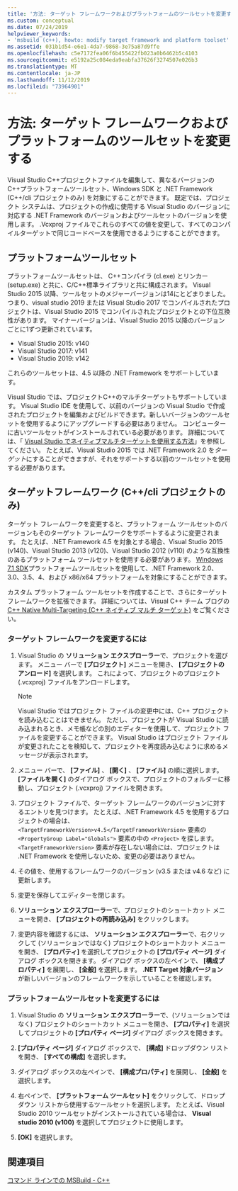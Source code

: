 ```yaml
---
title: '方法: ターゲット フレームワークおよびプラットフォームのツールセットを変更する'
ms.custom: conceptual
ms.date: 07/24/2019
helpviewer_keywords:
- 'msbuild (c++), howto: modify target framework and platform toolset'
ms.assetid: 031b1d54-e6e1-4da7-9868-3e75a87d9ffe
ms.openlocfilehash: c5e7172fea06f6b455422fb023a0b6462b5c4103
ms.sourcegitcommit: e5192a25c084eda9eabfa37626f3274507e026b3
ms.translationtype: MT
ms.contentlocale: ja-JP
ms.lasthandoff: 11/12/2019
ms.locfileid: "73964901"
---
```

# <a name="how-to-modify-the-target-framework-and-platform-toolset"></a>方法: ターゲット フレームワークおよびプラットフォームのツールセットを変更する

Visual Studio C++プロジェクトファイルを編集して、異なるバージョンのC++プラットフォームツールセット、Windows SDK と .NET Framework (C++/cli プロジェクトのみ) を対象にすることができます。 既定では、プロジェクト システムは、プロジェクトの作成に使用する Visual Studio のバージョンに対応する .NET Framework のバージョンおよびツールセットのバージョンを使用します。 .Vcxproj ファイルでこれらのすべての値を変更して、すべてのコンパイルターゲットで同じコードベースを使用できるようにすることができます。

## <a name="platform-toolset"></a>プラットフォームツールセット

プラットフォームツールセットは、 C++コンパイラ (cl.exe) とリンカー (setup.exe) と共に、C/C++標準ライブラリと共に構成されます。 Visual Studio 2015 以降、ツールセットのメジャーバージョンは14にとどまりました。つまり、visual studio 2019 または Visual Studio 2017 でコンパイルされたプロジェクトは、Visual Studio 2015 でコンパイルされたプロジェクトとの下位互換性があります。 マイナーバージョンは、Visual Studio 2015 以降のバージョンごとに1ずつ更新されています。

- Visual Studio 2015: v140
- Visual Studio 2017: v141
- Visual Studio 2019: v142

これらのツールセットは、4.5 以降の .NET Framework をサポートしています。

Visual Studio では、プロジェクトC++のマルチターゲットもサポートしています。 Visual Studio IDE を使用して、以前のバージョンの Visual Studio で作成されたプロジェクトを編集およびビルドできます。新しいバージョンのツールセットを使用するようにアップグレードする必要はありません。 コンピューターに古いツールセットがインストールされている必要があります。 詳細については、「 [Visual Studio でネイティブマルチターゲットを使用する方法](../porting/use-native-multi-targeting.md)」を参照してください。 たとえば、Visual Studio 2015 では .NET Framework 2.0 を*ターゲット*にすることができますが、それをサポートする以前のツールセットを使用する必要があります。

## <a name="target-framework-ccli-project-only"></a>ターゲットフレームワーク (C++/cli プロジェクトのみ)

ターゲット フレームワークを変更すると、プラットフォーム ツールセットのバージョンもそのターゲット フレームワークをサポートするように変更されます。 たとえば、.NET Framework 4.5 を対象とする場合、Visual Studio 2015 (v140)、Visual Studio 2013 (v120)、Visual Studio 2012 (v110) のような互換性のあるプラットフォーム ツールセットを使用する必要があります。 [Windows 7.1 SDK](https://www.microsoft.com/download/details.aspx?id=8279)プラットフォームツールセットを使用して、.NET Framework 2.0、3.0、3.5、4、および x86/x64 プラットフォームを対象にすることができます。

カスタム プラットフォーム ツールセットを作成することで、さらにターゲット フレームワークを拡張できます。 詳細については、Visual C++ チーム ブログの [C++ Native Multi-Targeting (C++ ネイティブ マルチ ターゲット)](https://devblogs.microsoft.com/cppblog/c-native-multi-targeting/) をご覧ください。

### <a name="to-change-the-target-framework"></a>ターゲット フレームワークを変更するには

1. Visual Studio の **ソリューション エクスプローラー**で、プロジェクトを選びます。 メニュー バーで **[プロジェクト]** メニューを開き、 **[プロジェクトのアンロード]** を選択します。 これによって、プロジェクトのプロジェクト (.vcxproj) ファイルをアンロードします。

   > [!NOTE]
   >  Visual Studio ではプロジェクト ファイルの変更中には、C++ プロジェクトを読み込むことはできません。 ただし、プロジェクトが Visual Studio に読み込まれるとき、メモ帳などの別のエディターを使用して、プロジェクト ファイルを変更することができます。 Visual Studio はプロジェクト ファイルが変更されたことを検知して、プロジェクトを再度読み込むように求めるメッセージが表示されます。

1. メニュー バーで、 **[ファイル]** 、 **[開く]** 、 **[ファイル]** の順に選択します。 **[ファイルを開く]** のダイアログ ボックスで、プロジェクトのフォルダーに移動し、プロジェクト (.vcxproj) ファイルを開きます。

1. プロジェクト ファイルで、ターゲット フレームワークのバージョンに対するエントリを見つけます。 たとえば、.NET Framework 4.5 を使用するプロジェクトの場合は、 `<TargetFrameworkVersion>v4.5</TargetFrameworkVersion>` 要素の `<PropertyGroup Label="Globals">` 要素の中の `<Project>` を探します。 `<TargetFrameworkVersion>` 要素が存在しない場合には、プロジェクトは .NET Framework を使用しないため、変更の必要はありません。

1. その値を、使用するフレームワークのバージョン (v3.5 または v4.6 など) に更新します。

1. 変更を保存してエディターを閉じます。

1. **ソリューション エクスプローラー**で、プロジェクトのショートカット メニューを開き、 **[プロジェクトの再読み込み]** をクリックします。

1. 変更内容を確認するには、 **ソリューション エクスプローラー**で、右クリックして (ソリューションではなく) プロジェクトのショートカット メニューを開き、 **[プロパティ]** を選択してプロジェクトの **[プロパティ ページ]** ダイアログ ボックスを開きます。 ダイアログ ボックスの左ペインで、 **[構成プロパティ]** を展開し、 **[全般]** を選択します。 **.NET Target 対象バージョン** が新しいバージョンのフレームワークを示していることを確認します。

### <a name="to-change-the-platform-toolset"></a>プラットフォームツールセットを変更するには

1. Visual Studio の **ソリューション エクスプローラー**で、(ソリューションではなく) プロジェクトのショートカット メニューを開き、 **[プロパティ]** を選択してプロジェクトの **[プロパティ ページ]** ダイアログ ボックスを開きます。

1. **[プロパティ ページ]** ダイアログ ボックスで、 **[構成]** ドロップダウン リストを開き、 **[すべての構成]** を選択します。

1. ダイアログ ボックスの左ペインで、 **[構成プロパティ]** を展開し、 **[全般]** を選択します。

1. 右ペインで、 **[プラットフォーム ツールセット]** をクリックして、ドロップダウン リストから使用するツールセットを選択します。 たとえば、Visual Studio 2010 ツールセットがインストールされている場合は、 **Visual studio 2010 (v100)** を選択してプロジェクトに使用します。

1. **[OK]** を選択します。

## <a name="see-also"></a>関連項目

[コマンド ラインでの MSBuild - C++](msbuild-visual-cpp.md)

